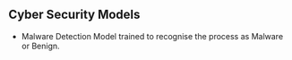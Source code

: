 ## Cyber Security Models

* Malware Detection
    Model trained to recognise the process as Malware or Benign.